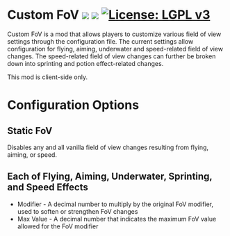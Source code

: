# Custom FoV [![](http://cf.way2muchnoise.eu/versions/custom-fov.svg)](https://minecraft.curseforge.com/projects/custom-fov) [![](http://cf.way2muchnoise.eu/short_custom-fov_downloads.svg)](https://minecraft.curseforge.com/projects/custom-fov/files) [![License: LGPL v3](https://img.shields.io/badge/License-LGPL%20v3-blue.svg)](https://www.gnu.org/licenses/lgpl-3.0)

Custom FoV is a mod that allows players to customize various field of view settings through the configuration file. The current settings allow configuration for flying, aiming, underwater and speed-related field of view changes. The speed-related field of view changes can further be broken down into sprinting and potion effect-related changes.

This mod is client-side only.

# Configuration Options

## Static FoV

Disables any and all vanilla field of view changes resulting from flying, aiming, or speed.

## Each of Flying, Aiming, Underwater, Sprinting, and Speed Effects
* Modifier - A decimal number to multiply by the original FoV modifier, used to soften or strengthen FoV changes
* Max Value - A decimal number that indicates the maximum FoV value allowed for the FoV modifier


